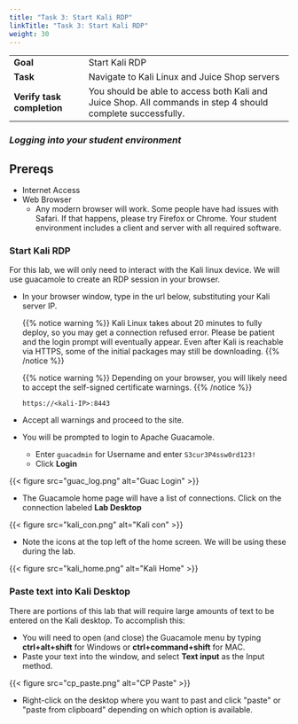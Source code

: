 ```yaml
---
title: "Task 3: Start Kali RDP"
linkTitle: "Task 3: Start Kali RDP"
weight: 30
---
```


|                            |    |  
|----------------------------| ----
| **Goal**                   | Start Kali RDP
| **Task**                   | Navigate to Kali Linux and Juice Shop servers
| **Verify task completion** | You should be able to access both Kali and Juice Shop.  All commands in step 4 should complete successfully.


### ***Logging into your student environment***

## Prereqs
  - Internet Access
  - Web Browser
    - Any modern browser will work.  Some people have had issues with Safari.  If that happens, please try Firefox or Chrome.  Your student environment includes a client and server with all required software.


### Start Kali RDP

For this lab, we will only need to interact with the Kali linux device.  We will use guacamole to create an RDP session in your browser.

- In your browser window, type in the url below, substituting your Kali server IP.

  {{% notice warning %}}
  Kali Linux takes about 20 minutes to fully deploy, so you may get a connection refused error.  Please be patient and the login prompt will eventually appear.  Even after Kali is reachable via HTTPS, some of the initial packages may still be downloading.
  {{% /notice %}}

  {{% notice warning %}} Depending on your browser, you will likely need to accept the self-signed certificate warnings.  {{% /notice %}}
  ```
  https://<kali-IP>:8443
  ```
- Accept all warnings and proceed to the site.
- You will be prompted to login to Apache Guacamole.  
  - Enter ```guacadmin``` for Username and enter ```S3cur3P4ssw0rd123!```
  - Click **Login**

{{< figure src="guac_log.png" alt="Guac Login" >}}

- The Guacamole home page will have a list of connections.  Click on the connection labeled **Lab Desktop**

{{< figure src="kali_con.png" alt="Kali con" >}}

- Note the icons at the top left of the home screen.  We will be using these during the lab.

{{< figure src="kali_home.png" alt="Kali Home" >}}

### Paste text into Kali Desktop

There are portions of this lab that will require large amounts of text to be entered on the Kali desktop. To accomplish this:
- You will need to open (and close) the Guacamole menu by typing **ctrl+alt+shift** for Windows or **ctrl+command+shift** for MAC. 
- Paste your text into the window, and select **Text input** as the Input method.

{{< figure src="cp_paste.png" alt="CP Paste" >}}

- Right-click on the desktop where you want to past and click "paste" or "paste from clipboard" depending on which option is available.